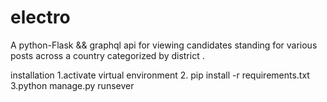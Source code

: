 # electro
A python-Flask && graphql api for viewing candidates standing for various posts across a country categorized by district .


installation 
1.activate virtual environment 
2. pip install -r requirements.txt
3.python manage.py runsever 
